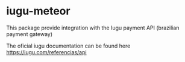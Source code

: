 # iugu-meteor
This package provide  integration with the Iugu payment API (brazilian payment gateway)

The oficial iugu documentation can be found here https://iugu.com/referencias/api
